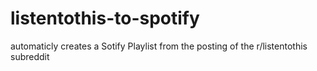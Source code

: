 # listentothis-to-spotify
automaticly creates a Sotify Playlist from the posting of the r/listentothis subreddit
